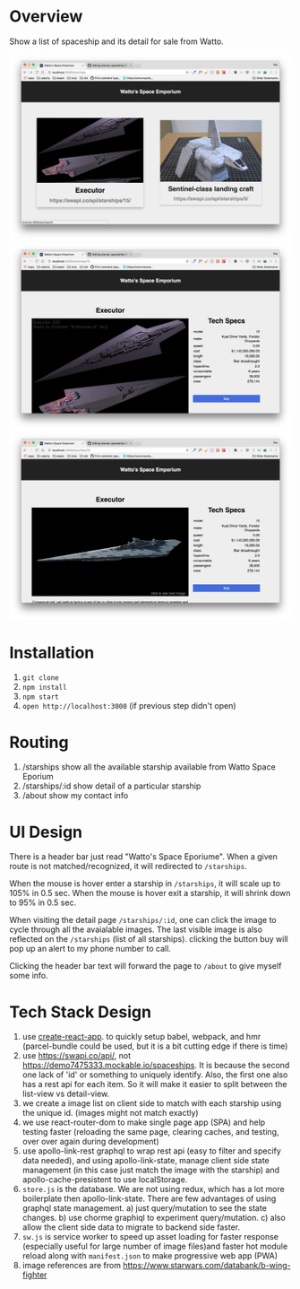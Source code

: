 Overview
========

Show a list of spaceship and its detail for sale from Watto.

![](screenshots/Screenshot_2018-06-21_12.20.31.png)
![](screenshots/Screenshot_2018-06-21_12.20.36.png)
![](screenshots/Screenshot_2018-06-21_12.20.40.png)

Installation
============

1. `git clone` 
1. `npm install`
1. `npm start`
1. `open http://localhost:3000` (if previous step didn't open)

Routing
=======

1. /starships     show all the available starship available from Watto Space Eporium
1. /starships/:id show detail of a particular starship
1. /about         show my contact info

UI Design
=========

There is a header bar just read "Watto's Space Eporiume". When a given
route is not matched/recognized, it will redirected to `/starships`.

When the mouse is hover enter a starship in `/starships`, it will
scale up to 105% in 0.5 sec.  When the mouse is hover exit a starship,
it will shrink down to 95% in 0.5 sec.

When visiting the detail page `/starships/:id`, one can click the image 
to cycle through all the avaialable images. The last visible image is also
reflected on the `/starships` (list of all starships). clicking the button buy
will pop up an alert to my phone number to call.

Clicking the header bar text will forward the page to `/about` to 
give myself some info.

Tech Stack Design
=================

1. use [create-react-app](https://github.com/facebookincubator/create-react-app). to 
   quickly setup babel, webpack, and hmr (parcel-bundle could be used, but it is a 
   bit cutting edge if there is time)
1. use https://swapi.co/api/, not https://demo7475333.mockable.io/spaceships. It is because
   the second one lack of 'id' or something to uniquely identify. Also, the first one also 
   has a rest api for each item. So it will make it easier to split between the list-view 
   vs detail-view. 
1. we create a image list on client side to match with each starship using the unique id.
   (images might not match exactly)
1. we use react-router-dom to make single page app (SPA) and help testing faster 
   (reloading the same page, clearing caches, and testing, over over again 
   during development)
1. use apollo-link-rest graphql to wrap rest api (easy to filter and specify data needed), 
   and using apollo-link-state, manage client side state management (in this case just 
   match the image with the starship) and apollo-cache-presistent to use localStorage.
1. `store.js` is the database. We are not using redux, which has a lot more boilerplate 
   then apollo-link-state. There are few advantages of using graphql state management. 
   a) just query/mutation to see the state changes. b) use chorme graphiql to experiment 
   query/mutation. c) also allow the client side data to migrate to backend side faster.
1. `sw.js` is service worker to speed up asset loading for faster response (especially 
   useful for large number of image files)and faster hot module reload along with 
   `manifest.json` to make progressive web app (PWA) 
1. image references are from https://www.starwars.com/databank/b-wing-fighter

